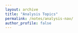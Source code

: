 ```yaml
---
layout: archive
title: "Analysis Topics"
permalink: /notes/analysis-nav/
author_profile: false
---
```




